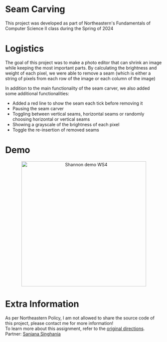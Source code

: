 # Seam Carving
This project was developed as part of Northeastern's Fundamentals of Computer Science II class during the Spring of 2024

# Logistics
The goal of this project was to make a photo editor that can shrink an image while keeping the most important parts. By calculating the brightness and weight of each pixel, we were able to remove a seam (which is either a string of pixels from each row of the image or each column of the image)

In addition to the main functionality of the seam carver, we also added some additional functionalities: 
* Added a red line to show the seam each tick before removing it 
* Pausing the seam carver
* Toggling between vertical seams, horizontal seams or randomly choosing horizontal or vertical seams
* Showing a grayscale of the brightness of each pixel
* Toggle the re-insertion of removed seams

# Demo
<p align="center">
  <img src="https://github.com/vivianzo/seam-carving/blob/main/seam-carver-demo.gif" alt="Shannon demo WS4" height="400"/>
</p>

# Extra Information
As per Northeastern Policy, I am not allowed to share the source code of this project, please contact me for more information!  
To learn more about this assignment, refer to the [original directions](https://github.com/vivianzo/seam-carving/blob/main/seam-carver-instructions.pdf).  
Partner: [Sanjana Singhania](https://github.com/sanjana-singhania)

